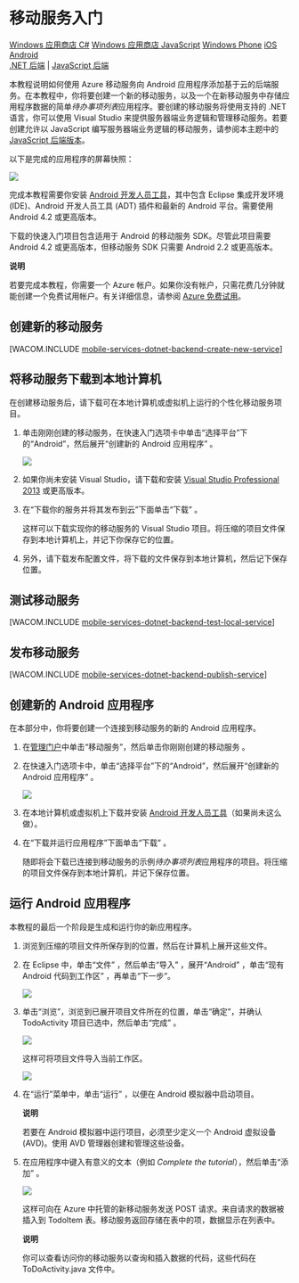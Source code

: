 <properties pageTitle="Get Started with Azure Mobile Services for Android apps" metaKeywords="Azure android application, mobile service android, getting started Azure android, azure droid, getting started droid windows" description="Follow this tutorial to get started using Azure Mobile Services for Android development." metaCanonical="" services="" documentationCenter="Mobile" title="Get started with Mobile Services" authors="glenga" solutions="" manager="" editor="" />
<tags ms.service=""
    ms.date="02/13/2015"
    wacn.date=""
    />

<a name="getting-started"> </a>
# 移动服务入门

<div class="dev-center-tutorial-selector sublanding">
	<a href="/zh-cn/documentation/articles/mobile-services-dotnet-backend-windows-store-dotnet-get-started" title="Windows Store C#">Windows 应用商店 C#</a>
	<a href="/zh-cn/documentation/articles/mobile-services-dotnet-backend-windows-store-javascript-get-started" title="Windows Store JavaScript">Windows 应用商店 JavaScript</a>
	<a href="/zh-cn/documentation/articles/mobile-services-dotnet-backend-windows-phone-get-started" title="Windows Phone">Windows Phone</a>
	<a href="/zh-cn/documentation/articles/mobile-services-dotnet-backend-ios-get-started" title="iOS">iOS</a>
	<a href="/zh-cn/documentation/articles/mobile-services-dotnet-backend-android-get-started" title="Android" class="current">Android</a>
</div>

<div class="dev-center-tutorial-subselector">
	<a href="/zh-cn/documentation/articles/mobile-services-dotnet-backend-android-get-started/" title=".NET backend" class="current">.NET 后端</a> | 
	<a href="/zh-cn/documentation/articles/mobile-services-android-get-started/"  title="JavaScript backend">JavaScript 后端</a>
</div>

本教程说明如何使用 Azure 移动服务向 Android 应用程序添加基于云的后端服务。在本教程中，你将要创建一个新的移动服务，以及一个在新移动服务中存储应用程序数据的简单*待办事项列表*应用程序。要创建的移动服务将使用支持的 .NET 语言，你可以使用 Visual Studio 来提供服务器端业务逻辑和管理移动服务。若要创建允许以 JavaScript 编写服务器端业务逻辑的移动服务，请参阅本主题中的 [JavaScript 后端版本][]。

以下是完成的应用程序的屏幕快照：

![][0]

完成本教程需要你安装 [Android 开发人员工具][]，其中包含 Eclipse 集成开发环境 (IDE)、Android 开发人员工具 (ADT) 插件和最新的 Android 平台。需要使用 Android 4.2 或更高版本。

下载的快速入门项目包含适用于 Android 的移动服务 SDK。尽管此项目需要 Android 4.2 或更高版本，但移动服务 SDK 只需要 Android 2.2 或更高版本。

<div class="dev-callout"><b>说明</b>

<p>若要完成本教程，你需要一个 Azure 帐户。如果你没有帐户，只需花费几分钟就能创建一个免费试用帐户。有关详细信息，请参阅 <a href="http://www.windowsazure.cn/zh-cn/pricing/free-trial/?WT.mc_id=AE564AB28" target="_blank">Azure 免费试用</a>。</p>
</div>

<a name="create-new-service"> </a>
## 创建新的移动服务

[WACOM.INCLUDE [mobile-services-dotnet-backend-create-new-service](../includes/mobile-services-dotnet-backend-create-new-service.md)]

## 将移动服务下载到本地计算机

在创建移动服务后，请下载可在本地计算机或虚拟机上运行的个性化移动服务项目。

1.  单击刚刚创建的移动服务，在快速入门选项卡中单击“选择平台”下的“Android”，然后展开“创建新的 Android 应用程序” 。

    ![][1]

2.  如果你尚未安装 Visual Studio，请下载和安装 [Visual Studio Professional 2013][] 或更高版本。

3.  在“下载你的服务并将其发布到云”下面单击“下载” 。

    这样可以下载实现你的移动服务的 Visual Studio 项目。将压缩的项目文件保存到本地计算机上，并记下你保存它的位置。

4.  另外，请下载发布配置文件，将下载的文件保存到本地计算机，然后记下保存位置。

## 测试移动服务

[WACOM.INCLUDE [mobile-services-dotnet-backend-test-local-service](../includes/mobile-services-dotnet-backend-test-local-service.md)]

## 发布移动服务

[WACOM.INCLUDE [mobile-services-dotnet-backend-publish-service](../includes/mobile-services-dotnet-backend-publish-service.md)]

## 创建新的 Android 应用程序

在本部分中，你将要创建一个连接到移动服务的新的 Android 应用程序。

1.  在[管理门户][]中单击“移动服务”，然后单击你刚刚创建的移动服务 。

2.  在快速入门选项卡中，单击“选择平台”下的“Android”，然后展开“创建新的 Android 应用程序” 。

    ![][2]

3.  在本地计算机或虚拟机上下载并安装 [Android 开发人员工具][]（如果尚未这么做）。

4.  在“下载并运行应用程序”下面单击“下载” 。

    随即将会下载已连接到移动服务的示例*待办事项列表*应用程序的项目。将压缩的项目文件保存到本地计算机，并记下保存位置。

## 运行 Android 应用程序

本教程的最后一个阶段是生成和运行你的新应用程序。

1.  浏览到压缩的项目文件所保存到的位置，然后在计算机上展开这些文件。

2.  在 Eclipse 中，单击“文件” ，然后单击“导入” ，展开“Android” ，单击“现有 Android 代码到工作区” ，再单击“下一步”。 

    ![][3]

3.  单击“浏览”，浏览到已展开项目文件所在的位置，单击“确定”，并确认 TodoActivity 项目已选中，然后单击“完成” 。

    ![][4]

    这样可将项目文件导入当前工作区。

    ![][5]

4.  在“运行”菜单中，单击“运行” ，以便在 Android 模拟器中启动项目。

	<div class="dev-callout"><b>说明</b>

    <p>若要在 Android 模拟器中运行项目，必须至少定义一个 Android 虚拟设备 (AVD)。使用 AVD 管理器创建和管理这些设备。</p>
	</div>

5.  在应用程序中键入有意义的文本（例如 *Complete the tutorial*），然后单击“添加” 。

    ![][6]

    这样可向在 Azure 中托管的新移动服务发送 POST 请求。来自请求的数据被插入到 TodoItem 表。移动服务返回存储在表中的项，数据显示在列表中。

	<div class="dev-callout"><b>说明</b>

    <p>你可以查看访问你的移动服务以查询和插入数据的代码，这些代码在 ToDoActivity.java 文件中。</p>
	</div>

  [Windows 应用商店 C\#]: /zh-cn/documentation/articles/mobile-services-dotnet-backend-windows-store-dotnet-get-started "Windows 应用商店 C#"
  [Windows 应用商店 JavaScript]: /zh-cn/documentation/articles/mobile-services-dotnet-backend-windows-store-javascript-get-started "Windows 应用商店 JavaScript"
  [Windows Phone]: /zh-cn/documentation/articles/mobile-services-dotnet-backend-windows-phone-get-started "Windows Phone"
  [iOS]: /zh-cn/documentation/articles/mobile-services-dotnet-backend-ios-get-started "iOS"
  [Android]: /zh-cn/documentation/articles/mobile-services-dotnet-backend-android-get-started "Android"
  [.NET 后端]: /zh-cn/documentation/articles/mobile-services-dotnet-backend-android-get-started/ ".NET 后端"
  [JavaScript 后端]: /zh-cn/documentation/articles/mobile-services-android-get-started/ "JavaScript 后端"
  [JavaScript 后端版本]: /zh-cn/documentation/articles/mobile-services-android-get-started/
  [0]: ./media/mobile-services-dotnet-backend-android-get-started/mobile-quickstart-completed-android.png
  [Android 开发人员工具]: https://go.microsoft.com/fwLink/p/?LinkID=280125
  [Azure 免费试用]: http://www.windowsazure.cn/zh-cn/pricing/free-trial/?WT.mc_id=AE564AB28
  [mobile-services-dotnet-backend-create-new-service]: ../includes/mobile-services-dotnet-backend-create-new-service.md
  [1]: ./media/mobile-services-dotnet-backend-android-get-started/mobile-quickstart-steps-vs.png
  [Visual Studio Professional 2013]: https://go.microsoft.com/fwLink/p/?LinkID=391934
  [mobile-services-dotnet-backend-test-local-service]: ../includes/mobile-services-dotnet-backend-test-local-service.md
  [mobile-services-dotnet-backend-publish-service]: ../includes/mobile-services-dotnet-backend-publish-service.md
  [管理门户]: https://manage.windowsazure.cn/
  [2]: ./media/mobile-services-dotnet-backend-android-get-started/mobile-quickstart-steps-android.png
  [3]: ./media/mobile-services-dotnet-backend-android-get-started/mobile-services-import-android-workspace.png
  [4]: ./media/mobile-services-dotnet-backend-android-get-started/mobile-services-import-android-project.png
  [5]: ./media/mobile-services-dotnet-backend-android-get-started/mobile-eclipse-quickstart.png
  [6]: ./media/mobile-services-dotnet-backend-android-get-started/mobile-quickstart-startup-android.png
